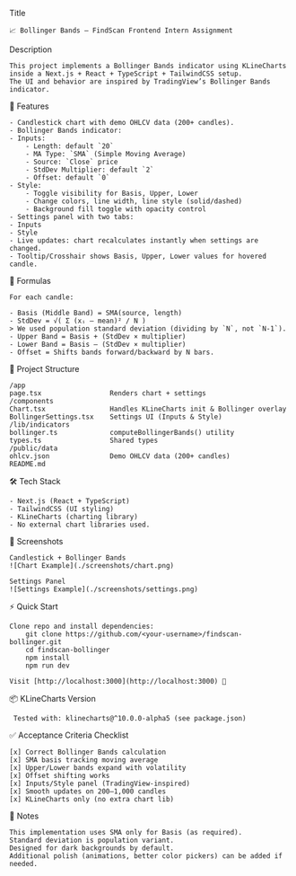 
Title

    📈 Bollinger Bands – FindScan Frontend Intern Assignment

Description

    This project implements a Bollinger Bands indicator using KLineCharts inside a Next.js + React + TypeScript + TailwindCSS setup.  
    The UI and behavior are inspired by TradingView’s Bollinger Bands indicator.

🚀 Features

    - Candlestick chart with demo OHLCV data (200+ candles).
    - Bollinger Bands indicator:
    - Inputs:
        - Length: default `20`
        - MA Type: `SMA` (Simple Moving Average)
        - Source: `Close` price
        - StdDev Multiplier: default `2`
        - Offset: default `0`
    - Style:
        - Toggle visibility for Basis, Upper, Lower
        - Change colors, line width, line style (solid/dashed)
        - Background fill toggle with opacity control
    - Settings panel with two tabs:
    - Inputs
    - Style
    - Live updates: chart recalculates instantly when settings are changed.
    - Tooltip/Crosshair shows Basis, Upper, Lower values for hovered candle.

🧮 Formulas

    For each candle:

    - Basis (Middle Band) = SMA(source, length)  
    - StdDev = √( Σ (xᵢ – mean)² / N )  
    > We used population standard deviation (dividing by `N`, not `N-1`).  
    - Upper Band = Basis + (StdDev × multiplier)  
    - Lower Band = Basis – (StdDev × multiplier)  
    - Offset = Shifts bands forward/backward by N bars.

📂 Project Structure

    /app
    page.tsx                 Renders chart + settings
    /components
    Chart.tsx                Handles KLineCharts init & Bollinger overlay
    BollingerSettings.tsx    Settings UI (Inputs & Style)
    /lib/indicators
    bollinger.ts             computeBollingerBands() utility
    types.ts                 Shared types
    /public/data
    ohlcv.json               Demo OHLCV data (200+ candles)
    README.md

🛠️ Tech Stack

    - Next.js (React + TypeScript)
    - TailwindCSS (UI styling)
    - KLineCharts (charting library)
    - No external chart libraries used.

 📸 Screenshots

    Candlestick + Bollinger Bands
    ![Chart Example](./screenshots/chart.png)

    Settings Panel
    ![Settings Example](./screenshots/settings.png)

 ⚡ Quick Start

    Clone repo and install dependencies:
        git clone https://github.com/<your-username>/findscan-bollinger.git
        cd findscan-bollinger
        npm install
        npm run dev

    Visit [http://localhost:3000](http://localhost:3000) 🚀

 📦 KLineCharts Version

     Tested with: klinecharts@^10.0.0-alpha5 (see package.json)

 ✅ Acceptance Criteria Checklist

    [x] Correct Bollinger Bands calculation
    [x] SMA basis tracking moving average
    [x] Upper/Lower bands expand with volatility
    [x] Offset shifting works
    [x] Inputs/Style panel (TradingView-inspired)
    [x] Smooth updates on 200–1,000 candles
    [x] KLineCharts only (no extra chart lib)

 📝 Notes

    This implementation uses SMA only for Basis (as required).
    Standard deviation is population variant.
    Designed for dark backgrounds by default.
    Additional polish (animations, better color pickers) can be added if needed.
